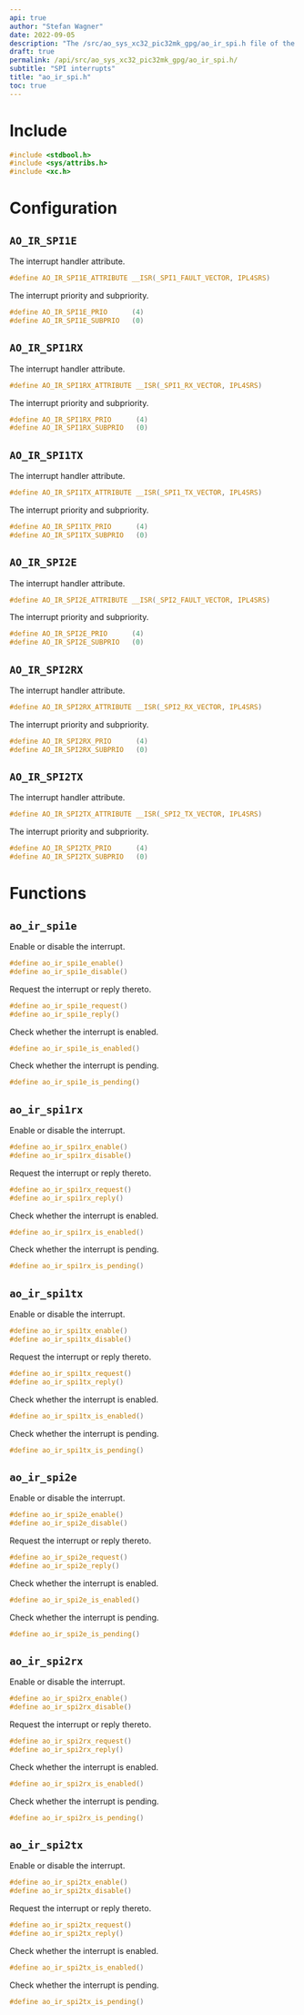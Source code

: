 ```yaml
---
api: true
author: "Stefan Wagner"
date: 2022-09-05
description: "The /src/ao_sys_xc32_pic32mk_gpg/ao_ir_spi.h file of the ao real-time operating system."
draft: true
permalink: /api/src/ao_sys_xc32_pic32mk_gpg/ao_ir_spi.h/
subtitle: "SPI interrupts"
title: "ao_ir_spi.h"
toc: true
---
```


# Include

```c
#include <stdbool.h>
#include <sys/attribs.h>
#include <xc.h>
```

# Configuration

## `AO_IR_SPI1E`

The interrupt handler attribute.

```c
#define AO_IR_SPI1E_ATTRIBUTE __ISR(_SPI1_FAULT_VECTOR, IPL4SRS)
```

The interrupt priority and subpriority.

```c
#define AO_IR_SPI1E_PRIO      (4)
#define AO_IR_SPI1E_SUBPRIO   (0)
```

## `AO_IR_SPI1RX`

The interrupt handler attribute.

```c
#define AO_IR_SPI1RX_ATTRIBUTE __ISR(_SPI1_RX_VECTOR, IPL4SRS)
```

The interrupt priority and subpriority.

```c
#define AO_IR_SPI1RX_PRIO      (4)
#define AO_IR_SPI1RX_SUBPRIO   (0)
```

## `AO_IR_SPI1TX`

The interrupt handler attribute.

```c
#define AO_IR_SPI1TX_ATTRIBUTE __ISR(_SPI1_TX_VECTOR, IPL4SRS)
```

The interrupt priority and subpriority.

```c
#define AO_IR_SPI1TX_PRIO      (4)
#define AO_IR_SPI1TX_SUBPRIO   (0)
```

## `AO_IR_SPI2E`

The interrupt handler attribute.

```c
#define AO_IR_SPI2E_ATTRIBUTE __ISR(_SPI2_FAULT_VECTOR, IPL4SRS)
```

The interrupt priority and subpriority.

```c
#define AO_IR_SPI2E_PRIO      (4)
#define AO_IR_SPI2E_SUBPRIO   (0)
```

## `AO_IR_SPI2RX`

The interrupt handler attribute.

```c
#define AO_IR_SPI2RX_ATTRIBUTE __ISR(_SPI2_RX_VECTOR, IPL4SRS)
```

The interrupt priority and subpriority.

```c
#define AO_IR_SPI2RX_PRIO      (4)
#define AO_IR_SPI2RX_SUBPRIO   (0)
```

## `AO_IR_SPI2TX`

The interrupt handler attribute.

```c
#define AO_IR_SPI2TX_ATTRIBUTE __ISR(_SPI2_TX_VECTOR, IPL4SRS)
```

The interrupt priority and subpriority.

```c
#define AO_IR_SPI2TX_PRIO      (4)
#define AO_IR_SPI2TX_SUBPRIO   (0)
```

# Functions

## `ao_ir_spi1e`

Enable or disable the interrupt.

```c
#define ao_ir_spi1e_enable()
#define ao_ir_spi1e_disable()
```

Request the interrupt or reply thereto.

```c
#define ao_ir_spi1e_request()
#define ao_ir_spi1e_reply()
```

Check whether the interrupt is enabled.

```c
#define ao_ir_spi1e_is_enabled()
```

Check whether the interrupt is pending.

```c
#define ao_ir_spi1e_is_pending()
```

## `ao_ir_spi1rx`

Enable or disable the interrupt.

```c
#define ao_ir_spi1rx_enable()
#define ao_ir_spi1rx_disable()
```

Request the interrupt or reply thereto.

```c
#define ao_ir_spi1rx_request()
#define ao_ir_spi1rx_reply()
```

Check whether the interrupt is enabled.

```c
#define ao_ir_spi1rx_is_enabled()
```

Check whether the interrupt is pending.

```c
#define ao_ir_spi1rx_is_pending()
```

## `ao_ir_spi1tx`

Enable or disable the interrupt.

```c
#define ao_ir_spi1tx_enable()
#define ao_ir_spi1tx_disable()
```

Request the interrupt or reply thereto.

```c
#define ao_ir_spi1tx_request()
#define ao_ir_spi1tx_reply()
```

Check whether the interrupt is enabled.

```c
#define ao_ir_spi1tx_is_enabled()
```

Check whether the interrupt is pending.

```c
#define ao_ir_spi1tx_is_pending()
```

## `ao_ir_spi2e`

Enable or disable the interrupt.

```c
#define ao_ir_spi2e_enable()
#define ao_ir_spi2e_disable()
```

Request the interrupt or reply thereto.

```c
#define ao_ir_spi2e_request()
#define ao_ir_spi2e_reply()
```

Check whether the interrupt is enabled.

```c
#define ao_ir_spi2e_is_enabled()
```

Check whether the interrupt is pending.

```c
#define ao_ir_spi2e_is_pending()
```

## `ao_ir_spi2rx`

Enable or disable the interrupt.

```c
#define ao_ir_spi2rx_enable()
#define ao_ir_spi2rx_disable()
```

Request the interrupt or reply thereto.

```c
#define ao_ir_spi2rx_request()
#define ao_ir_spi2rx_reply()
```

Check whether the interrupt is enabled.

```c
#define ao_ir_spi2rx_is_enabled()
```

Check whether the interrupt is pending.

```c
#define ao_ir_spi2rx_is_pending()
```

## `ao_ir_spi2tx`

Enable or disable the interrupt.

```c
#define ao_ir_spi2tx_enable()
#define ao_ir_spi2tx_disable()
```

Request the interrupt or reply thereto.

```c
#define ao_ir_spi2tx_request()
#define ao_ir_spi2tx_reply()
```

Check whether the interrupt is enabled.

```c
#define ao_ir_spi2tx_is_enabled()
```

Check whether the interrupt is pending.

```c
#define ao_ir_spi2tx_is_pending()
```
